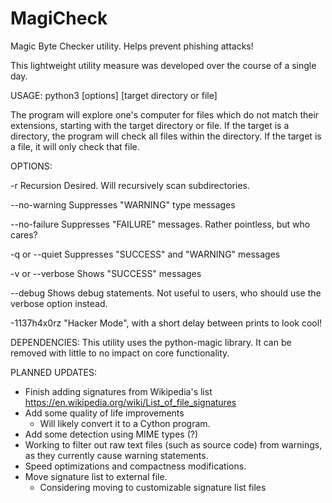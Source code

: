 # MagiCheck
Magic Byte Checker utility. Helps prevent phishing attacks!

This lightweight utility measure was developed over the course of a single day.

USAGE:
python3 [options] [target directory or file]

The program will explore one's computer for files which do not match their
extensions, starting with the target directory or file. If the target is a
directory, the program will check all files within the directory. If the target
is a file, it will only check that file. 

OPTIONS:

-r              Recursion Desired. Will recursively scan subdirectories.

--no-warning    Suppresses "WARNING" type messages

--no-failure    Suppresses "FAILURE" messages. Rather pointless, but who cares?

-q or --quiet   Suppresses "SUCCESS" and "WARNING" messages

-v or --verbose Shows "SUCCESS" messages

--debug         Shows debug statements. Not useful to users, who should use the
verbose option instead.

-1137h4x0rz     "Hacker Mode", with a short delay between prints to look cool!

DEPENDENCIES:
This utility uses the python-magic library. It can be removed with little to no
impact on core functionality.

PLANNED UPDATES:
- Finish adding signatures from Wikipedia's list
    https://en.wikipedia.org/wiki/List_of_file_signatures
- Add some quality of life improvements
    - Will likely convert it to a Cython program.
- Add some detection using MIME types (?)
- Working to filter out raw text files (such as source code) from warnings, as 
    they currently cause warning statements.
- Speed optimizations and compactness modifications.
- Move signature list to external file.
    - Considering moving to customizable signature list files